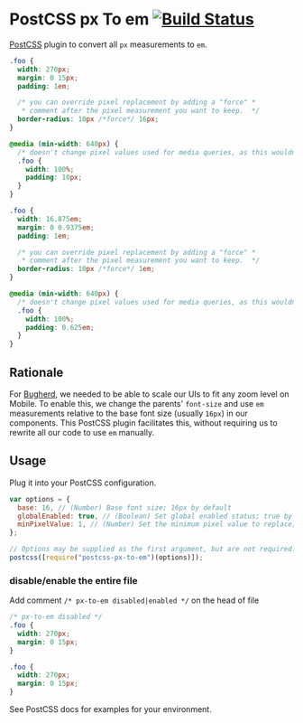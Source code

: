 # PostCSS px To em [![Build Status][ci-img]][ci]

[PostCSS] plugin to convert all `px` measurements to `em`.

```css
.foo {
  width: 270px;
  margin: 0 15px;
  padding: 1em;

  /* you can override pixel replacement by adding a "force" *
   * comment after the pixel measurement you want to keep.  */
  border-radius: 10px /*force*/ 16px;
}

@media (min-width: 640px) {
  /* doesn't change pixel values used for media queries, as this wouldn't work properly */
  .foo {
    width: 100%;
    padding: 10px;
  }
}
```

```css
.foo {
  width: 16.875em;
  margin: 0 0.9375em;
  padding: 1em;

  /* you can override pixel replacement by adding a "force" *
   * comment after the pixel measurement you want to keep.  */
  border-radius: 10px /*force*/ 1em;
}

@media (min-width: 640px) {
  /* doesn't change pixel values used for media queries, as this wouldn't work properly */
  .foo {
    width: 100%;
    padding: 0.625em;
  }
}
```

## Rationale

For [Bugherd], we needed to be able to scale our UIs to fit any zoom level on Mobile. To enable this, we change the parents' `font-size` and use `em` measurements relative to the base font size (usually `16px`) in our components. This PostCSS plugin facilitates this, without requiring us to rewrite all our code to use `em` manually.

## Usage

Plug it into your PostCSS configuration.

```js
var options = {
  base: 16, // (Number) Base font size; 16px by default
  globalEnabled: true, // (Boolean) Set global enabled status; true by default
  minPixelValue: 1, // (Number) Set the minimum pixel value to replace; 1px by default
};

// Options may be supplied as the first argument, but are not required.
postcss([require("postcss-px-to-em")(options)]);
```

### disable/enable the entire file

Add comment `/* px-to-em disabled|enabled */` on the head of file

```css
/* px-to-em disabled */
.foo {
  width: 270px;
  margin: 0 15px;
}
```

```css
.foo {
  width: 270px;
  margin: 0 15px;
}
```

See PostCSS docs for examples for your environment.

[bugherd]: https://macropod.com/bugherd
[postcss]: https://github.com/postcss/postcss
[ci-img]: https://travis-ci.org/macropodhq/postcss-px-to-em.svg
[ci]: https://travis-ci.org/macropodhq/postcss-px-to-em
